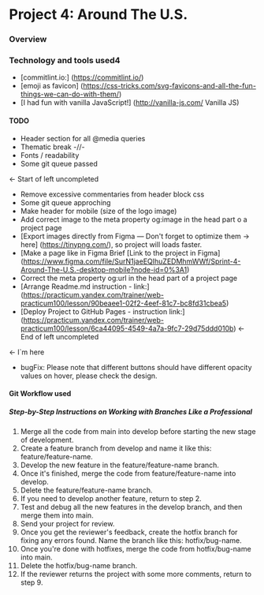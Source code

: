 # Project 4: Around The U.S.

### Overview

### Technology and tools used4

* [commitlint.io:] (https://commitlint.io/)
* [emoji as favicon] (https://css-tricks.com/svg-favicons-and-all-the-fun-things-we-can-do-with-them/)
* [I had fun with vanilla JavaScript!] (http://vanilla-js.com/ Vanilla JS)

#### TODO
* Header section for all @media queries
* Thematic break -//-
* Fonts / readability
* Some git queue passed

← Start of left uncompleted
* Remove excessive commentaries from header block css
* Some git queue approching
* Make header for mobile (size of the logo image)
* Add correct image to the meta property og:image in the head part o a project page
* [Export images directly from Figma — Don't forget to optimize them → here] (https://tinypng.com/), so project will loads faster.
* [Make a page like in Figma Brief [Link to the project in Figma] (https://www.figma.com/file/SurN1jaeEQIhuZEDMhmWWf/Sprint-4-Around-The-U.S.-desktop-mobile?node-id=0%3A1) 
* Correct the meta property og:url in the head part of a project page
* [Arrange Readme.md instruction - link:] (https://practicum.yandex.com/trainer/web-practicum100/lesson/90beaee1-02f2-4eef-81c7-bc8fd31cbea5)
* [Deploy Project to GitHub Pages - instruction link:] (https://practicum.yandex.com/trainer/web-practicum100/lesson/6ca44095-4549-4a7a-9fc7-29d75ddd010b)
← End of left uncompleted

← I`m here

* bugFix: Please note that different buttons should have different opacity values on hover, please check the design.



#### Git Workflow used
##### Step-by-Step Instructions on Working with Branches Like a Professional
1. Merge all the code from main into develop before starting the new stage of development.
2. Create a feature branch from develop and name it like this: feature/feature-name.
3. Develop the new feature in the feature/feature-name branch.
4. Once it's finished, merge the code from feature/feature-name into develop.
5. Delete the feature/feature-name branch.
6. If you need to develop another feature, return to step 2.
7. Test and debug all the new features in the develop branch, and then merge them into main.
8. Send your project for review.
9. Once you get the reviewer's feedback, create the hotfix branch for fixing any errors found. Name the branch like this: hotfix/bug-name.
10. Once you're done with hotfixes, merge the code from hotfix/bug-name into main.
11. Delete the hotfix/bug-name branch.
12. If the reviewer returns the project with some more comments, return to step 9.

